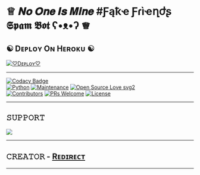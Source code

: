 # ♕︎ 𝑵𝒐 𝑶𝒏𝒆 𝑰𝒔 𝑴𝒊𝒏𝒆 #Ƒąҟҽ Ƒɾìҽղժʂ 𝕾𝖕𝖆𝖒 𝕭𝖔𝖙 ʕ•ᴥ•ʔ ♕︎
## ☯︎ Dᴇᴘʟᴏʏ Oɴ Hᴇʀᴏᴋᴜ ☯︎

[![♡︎Dᴇᴘʟᴏʏ♡︎](https://www.herokucdn.com/deploy/button.svg)](https://heroku.com/deploy?template=https://github.com/AmanjhaOp/No_One_Is_Mine.git)

-------

[![Codacy Badge](https://api.codacy.com/project/badge/Grade/f7c51539e67b483bb8d7749acca51d3a)](https://app.codacy.com/gh/AmanjhaOp/No_One_Is_Mine?utm_source=github.com&utm_medium=referral&utm_content=GodLuciferXD/LuciferSpamBot&utm_campaign=Badge_Grade_Settings)   
[![Python](https://img.shields.io/badge/Python-v3.9-blue)](https://www.python.org/)
[![Maintenance](https://img.shields.io/badge/Maintained%3F-yes-green.svg)](https://github.com/AmanjhaOp/No_One_Is_Mine/graphs/commit-activity)
[![Open Source Love svg2](https://badges.frapsoft.com/os/v2/open-source.svg?v=103)](https://github.com/AmanjhaOp/No_One_Is_Mine)   
[![Contributors](https://img.shields.io/github/contributorsAmanjhaOp/No_One_Is_Mine?style=flat-square&color=green)](https://github.com/AmanjhaOp/No_One_Is_Mine/graphs/contributors)
[![PRs Welcome](https://img.shields.io/badge/PRs-welcome-brightgreen.svg?style=flat-square)](https://makeapullrequest.com)
[![License](https://img.shields.io/badge/License-AGPL-blue)](https://github.com/AmanjhaOp/No_One_Is_Mine/blob/main/LICENSE)



----
## 𝚂𝚄𝙿𝙿𝙾𝚁𝚃 
                          
<a href="https://t.me/Team_Shield_X"><img src="https://img.shields.io/badge/Join-SUPPORT%20CHANNEL-red.svg?logo=Telegram"></a>

-------------------------------------------------

## 𝙲𝚁𝙴𝙰𝚃𝙾𝚁 - [Rᴇᴅɪʀᴇᴄᴛ](https://t.me/No_One_Is_Mine)

-------------------------------------------------
